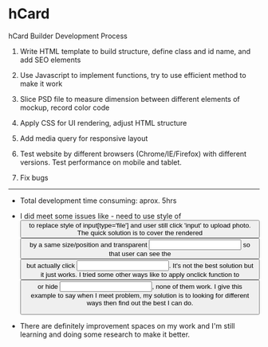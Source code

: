 # hCard

hCard Builder Development Process

1. Write HTML template to build structure, define class and id name, and add SEO elements

2. Use Javascript to implement functions, try to use efficient method to make it work

3. Slice PSD file to measure dimension between different elements of mockup, record color code

4. Apply CSS for UI rendering, adjust HTML structure

5. Add media query for responsive layout

6. Test website by different browsers (Chrome/IE/Firefox) with different versions. Test performance on mobile and tablet.

7. Fix bugs

-------------------------------------------------------

* Total development time consuming: aprox. 5hrs

* I did meet some issues like - need to use style of <button> to replace style of input[type='file'] and user still click 'input' to upload photo. The quick solution is to cover the rendered <button> by a same size/position and transparent <input> so that user can see the <button> but actually click <input>. It's not the best solution but it just works. I tried some other ways like to apply onclick function to <button> or hide <input>, none of them work. I give this example to say when I meet problem, my solution is to looking for different ways then find out the best I can do.

* There are definitely improvement spaces on my work and I'm still learning and doing some research to make it better. 
